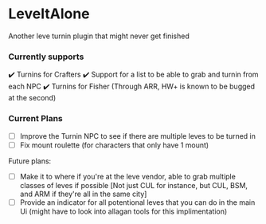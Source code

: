 # LeveItAlone
Another leve turnin plugin that might never get finished

### Currently supports
✔️ Turnins for Crafters
✔️ Support for a list to be able to grab and turnin from each NPC
✔️ Turnins for Fisher (Through ARR, HW+ is known to be bugged at the second) 

### Current Plans
- [ ] Improve the Turnin NPC to see if there are multiple leves to be turned in
- [ ] Fix mount roulette (for characters that only have 1 mount)

Future plans:
- [ ] Make it to where if you're at the leve vendor, able to grab multiple classes of leves if possible [Not just CUL for instance, but CUL, BSM, and ARM if they're all in the same city]
- [ ] Provide an indicator for all potentional leves that you can do in the main Ui (might have to look into allagan tools for this implimentation)
